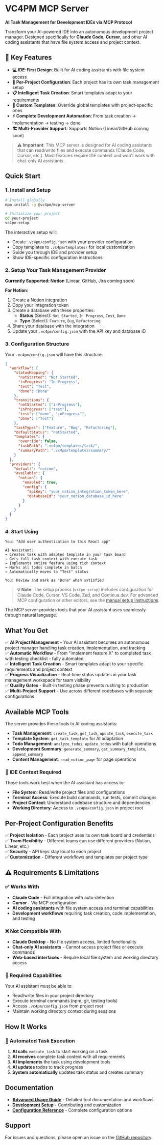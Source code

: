 # VC4PM MCP Server

**AI Task Management for Development IDEs via MCP Protocol**

Transform your AI-powered IDE into an autonomous development project manager. Designed specifically for **Claude Code**, **Cursor**, and other AI coding assistants that have file system access and project context.

## 🚀 **Key Features**

- **💻 IDE-First Design**: Built for AI coding assistants with file system access
- **📁 Per-Project Configuration**: Each project has its own task management setup
- **📋 Intelligent Task Creation**: Smart templates adapt to your requirements
- **🎨 Custom Templates**: Override global templates with project-specific ones  
- **⚡ Complete Development Automation**: From task creation → implementation → testing → done
- **🏗️ Multi-Provider Support**: Supports Notion (Linear/GitHub coming soon)

> **⚠️ Important**: This MCP server is designed for AI coding assistants that can read/write files and execute commands (Claude Code, Cursor, etc.). Most features require IDE context and won't work with chat-only AI assistants.

## Quick Start

### 1. Install and Setup

```bash
# Install globally
npm install -g @vc4pm/mcp-server

# Initialize your project
cd your-project
vc4pm-setup
```

The interactive setup will:
- Create `.vc4pm/config.json` with your provider configuration
- Copy templates to `.vc4pm/templates/` for local customization
- Guide you through IDE and provider setup
- Show IDE-specific configuration instructions

### 2. Setup Your Task Management Provider

**Currently Supported: Notion** (Linear, GitHub, Jira coming soon)

**For Notion:**
1. Create a [Notion integration](https://www.notion.so/my-integrations)
2. Copy your integration token
3. Create a database with these properties:
   - **Status** (Select): `Not Started`, `In Progress`, `Test`, `Done`
   - **Type** (Select): `Feature`, `Bug`, `Refactoring`
4. Share your database with the integration
5. Update your `.vc4pm/config.json` with the API key and database ID

### 3. Configuration Structure

Your `.vc4pm/config.json` will have this structure:

```json
{
  "workflow": {
    "statusMapping": {
      "notStarted": "Not Started",
      "inProgress": "In Progress", 
      "test": "Test",
      "done": "Done"
    },
    "transitions": {
      "notStarted": ["inProgress"],
      "inProgress": ["test"],
      "test": ["done", "inProgress"],
      "done": ["test"]
    },
    "taskTypes": ["Feature", "Bug", "Refactoring"],
    "defaultStatus": "notStarted",
    "templates": {
      "override": false,
      "taskPath": ".vc4pm/templates/task/",
      "summaryPath": ".vc4pm/templates/summary/"
    }
  },
  "providers": {
    "default": "notion",
    "available": {
      "notion": {
        "enabled": true,
        "config": {
          "apiKey": "your_notion_integration_token_here",
          "databaseId": "your_notion_database_id_here"
        }
      }
    }
  }
}
```

### 4. Start Using

```
You: "Add user authentication to this React app"

AI Assistant: 
→ Creates task with adapted template in your task board
→ Gets full task context with execute_task
→ Implements entire feature using rich context
→ Marks all todos complete in batch
→ Automatically moves to "Test" status

You: Review and mark as "Done" when satisfied
```

> **💡 Note**: The setup process (`vc4pm-setup`) includes configuration for Claude Code, Cursor, VS Code, Zed, and Continue.dev. For advanced MCP configuration or other editors, see the [manual setup instructions](docs/advanced-usage.md#development-environment-integration).

The MCP server provides tools that your AI assistant uses seamlessly through natural language.

## What You Get

✅ **AI Project Management** - Your AI assistant becomes an autonomous project manager handling task creation, implementation, and tracking  
✅ **Automatic Workflow** - From "implement feature X" to completed task with testing checklist - fully automated  
✅ **Intelligent Task Creation** - Smart templates adapt to your specific requirements and project context  
✅ **Progress Visualization** - Real-time status updates in your task management workspace for team visibility  
✅ **Quality Gates** - Built-in testing phase prevents rushing to production  
✅ **Multi-Project Support** - Use across different codebases with separate configurations  

## Available MCP Tools

The server provides these tools to AI coding assistants:

- **Task Management**: `create_task`, `get_task`, `update_task`, `execute_task` 
- **Template System**: `get_task_template` for AI adaptation
- **Todo Management**: `analyze_todos`, `update_todos` with batch operations
- **Development Summary**: `generate_summary`, `get_summary_template`, `append_summary`  
- **Content Management**: `read_notion_page` for page operations

### 🔧 **IDE Context Required**

These tools work best when the AI assistant has access to:
- **File System**: Read/write project files and configurations
- **Terminal Access**: Execute build commands, run tests, commit changes
- **Project Context**: Understand codebase structure and dependencies
- **Working Directory**: Access to `.vc4pm/config.json` in project root

## Per-Project Configuration Benefits

✅ **Project Isolation** - Each project uses its own task board and credentials  
✅ **Team Flexibility** - Different teams can use different providers (Notion, Linear, etc.)  
✅ **Security** - API keys stay local to each project  
✅ **Customization** - Different workflows and templates per project type

## ⚠️ **Requirements & Limitations**

### **✅ Works With**
- **Claude Code** - Full integration with auto-detection
- **Cursor** - Via MCP configuration  
- **AI coding assistants** with file system access and terminal capabilities
- **Development workflows** requiring task creation, code implementation, and testing

### **❌ Not Compatible With**
- **Claude Desktop** - No file system access, limited functionality
- **Chat-only AI assistants** - Cannot access project files or execute commands
- **Web-based interfaces** - Require local file system and working directory access

### **🔧 Required Capabilities**
Your AI assistant must be able to:
- Read/write files in your project directory
- Execute terminal commands (npm, git, testing tools)
- Access `.vc4pm/config.json` from project root
- Maintain working directory context during sessions

## How It Works

### 🔄 **Automated Task Execution**
1. **AI calls** `execute_task` to start working on a task
2. **AI receives** complete task context with all requirements
3. **AI implements** the task using development tools
4. **AI updates** todos to track progress
5. **System automatically** updates task status and creates summary


## Documentation

- **[Advanced Usage Guide](docs/advanced-usage.md)** - Detailed tool documentation and workflows
- **[Development Setup](docs/development.md)** - Contributing and customization
- **[Configuration Reference](docs/configuration.md)** - Complete configuration options

## Support

For issues and questions, please open an issue on the [GitHub repository](https://github.com/christophe-bazin/vibe-coding-4pm).
